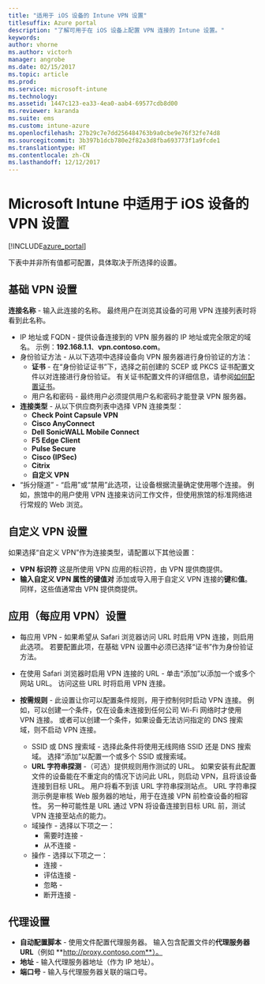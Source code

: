 ```yaml
---
title: "适用于 iOS 设备的 Intune VPN 设置"
titlesuffix: Azure portal
description: "了解可用于在 iOS 设备上配置 VPN 连接的 Intune 设置。"
keywords: 
author: vhorne
ms.author: victorh
manager: angrobe
ms.date: 02/15/2017
ms.topic: article
ms.prod: 
ms.service: microsoft-intune
ms.technology: 
ms.assetid: 1447c123-ea33-4ea0-aab4-69577cdb8d00
ms.reviewer: karanda
ms.suite: ems
ms.custom: intune-azure
ms.openlocfilehash: 27b29c7e7dd256484763b9a0cbe9e76f32fe74d8
ms.sourcegitcommit: 3b397b1dcb780e2f82a3d8fba693773f1a9fcde1
ms.translationtype: HT
ms.contentlocale: zh-CN
ms.lasthandoff: 12/12/2017
---
```

# <a name="vpn-settings-for-ios-devices-in-microsoft-intune"></a>Microsoft Intune 中适用于 iOS 设备的 VPN 设置

[!INCLUDE[azure_portal](./includes/azure_portal.md)]

下表中并非所有值都可配置，具体取决于所选择的设置。

## <a name="base-vpn-settings"></a>基础 VPN 设置


**连接名称** - 输入此连接的名称。 最终用户在浏览其设备的可用 VPN 连接列表时将看到此名称。
- IP 地址或 FQDN - 提供设备连接到的 VPN 服务器的 IP 地址或完全限定的域名。 示例：**192.168.1.1**、**vpn.contoso.com**。
- 身份验证方法 - 从以下选项中选择设备向 VPN 服务器进行身份验证的方法：
    - **证书** - 在“身份验证证书”下，选择之前创建的 SCEP 或 PKCS 证书配置文件以对连接进行身份验证。 有关证书配置文件的详细信息，请参阅[如何配置证书](certificates-configure.md)。
    - 用户名和密码 - 最终用户必须提供用户名和密码才能登录 VPN 服务器。
- **连接类型** - 从以下供应商列表中选择 VPN 连接类型：
    - **Check Point Capsule VPN**
    - **Cisco AnyConnect**
    - **Dell SonicWALL Mobile Connect**
    -  **F5 Edge Client**
    - **Pulse Secure**
    - **Cisco (IPSec)**
    - **Citrix**
    - **自定义 VPN**
- “拆分隧道” - “启用”或“禁用”此选项，让设备根据流量确定使用哪个连接。 例如，旅馆中的用户使用 VPN 连接来访问工作文件，但使用旅馆的标准网络进行常规的 Web 浏览。


## <a name="custom-vpn-settings"></a>自定义 VPN 设置

如果选择“自定义 VPN”作为连接类型，请配置以下其他设置：

- **VPN 标识符** 这是所使用 VPN 应用的标识符，由 VPN 提供商提供。
- **输入自定义 VPN 属性的键值对** 添加或导入用于自定义 VPN 连接的**键**和**值**。 同样，这些值通常由 VPN 提供商提供。

## <a name="apps-per-app-vpn-settings"></a>应用（每应用 VPN）设置

- 每应用 VPN - 如果希望从 Safari 浏览器访问 URL 时启用 VPN 连接，则启用此选项。 若要配置此项，在基础 VPN 设置中必须已选择“证书”作为身份验证方法。
- 在使用 Safari 浏览器时启用 VPN 连接的 URL - 单击“添加”以添加一个或多个网站 URL。 访问这些 URL 时将启用 VPN 连接。

- **按需规则** - 此设置让你可以配置条件规则，用于控制何时启动 VPN 连接。 例如，可以创建一个条件，仅在设备未连接到任何公司 Wi-Fi 网络时才使用 VPN 连接。 或者可以创建一个条件，如果设备无法访问指定的 DNS 搜索域，则不启动 VPN 连接。

    - SSID 或 DNS 搜索域 - 选择此条件将使用无线网络 SSID 还是 DNS 搜索域。 选择“添加”以配置一个或多个 SSID 或搜索域。
    - **URL 字符串探测** -（可选）提供规则用作测试的 URL。 如果安装有此配置文件的设备能在不重定向的情况下访问此 URL，则启动 VPN，且将该设备连接到目标 URL。 用户将看不到该 URL 字符串探测站点。 URL 字符串探测示例是审核 Web 服务器的地址，用于在连接 VPN 前检查设备的相容性。 另一种可能性是 URL 通过 VPN 将设备连接到目标 URL 前，测试 VPN 连接至站点的能力。
    - 域操作 - 选择以下项之一：
        - 需要时连接 - 
        - 从不连接 - 
    - 操作 - 选择以下项之一：
        - 连接 - 
        - 评估连接 - 
        - 忽略 - 
        - 断开连接 - 


## <a name="proxy-settings"></a>代理设置

- **自动配置脚本** - 使用文件配置代理服务器。 输入包含配置文件的**代理服务器 URL**（例如 **http://proxy.contoso.com**）。
- **地址** - 输入代理服务器地址（作为 IP 地址）。
- **端口号** - 输入与代理服务器关联的端口号。